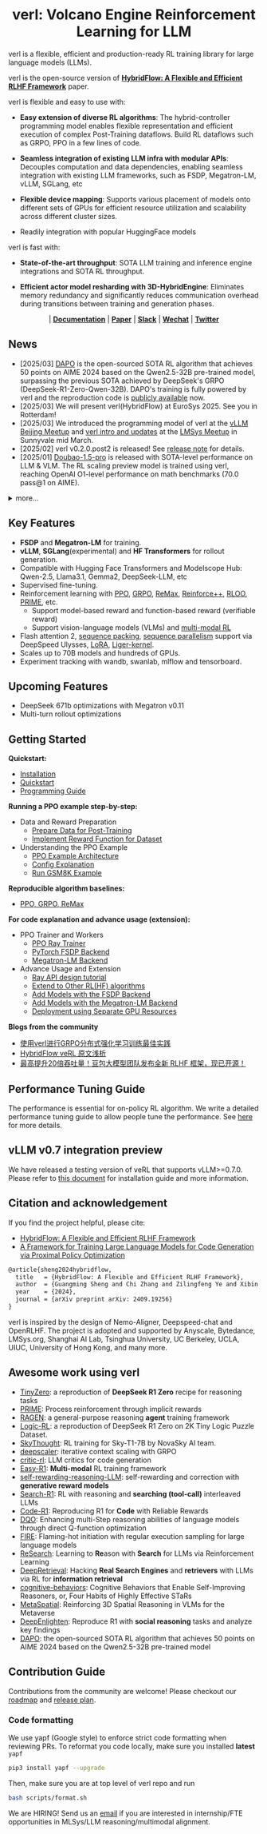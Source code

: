 <h1 style="text-align: center;">verl: Volcano Engine Reinforcement Learning for LLM</h1>

verl is a flexible, efficient and production-ready RL training library for large language models (LLMs).

verl is the open-source version of **[HybridFlow: A Flexible and Efficient RLHF Framework](https://arxiv.org/abs/2409.19256v2)** paper.

verl is flexible and easy to use with:

- **Easy extension of diverse RL algorithms**: The hybrid-controller programming model enables flexible representation and efficient execution of complex Post-Training dataflows. Build RL dataflows such as GRPO, PPO in a few lines of code.

- **Seamless integration of existing LLM infra with modular APIs**: Decouples computation and data dependencies, enabling seamless integration with existing LLM frameworks, such as FSDP, Megatron-LM, vLLM, SGLang, etc

- **Flexible device mapping**: Supports various placement of models onto different sets of GPUs for efficient resource utilization and scalability across different cluster sizes.

- Readily integration with popular HuggingFace models


verl is fast with:

- **State-of-the-art throughput**: SOTA LLM training and inference engine integrations and SOTA RL throughput.

- **Efficient actor model resharding with 3D-HybridEngine**: Eliminates memory redundancy and significantly reduces communication overhead during transitions between training and generation phases.

<p align="center">
| <a href="https://verl.readthedocs.io/en/latest/index.html"><b>Documentation</b></a> | <a href="https://arxiv.org/abs/2409.19256v2"><b>Paper</b></a> | <a href="https://join.slack.com/t/verlgroup/shared_invite/zt-2w5p9o4c3-yy0x2Q56s_VlGLsJ93A6vA"><b>Slack</b></a> | <a href="https://raw.githubusercontent.com/eric-haibin-lin/verl-community/refs/heads/main/WeChat.JPG"><b>Wechat</b></a> | <a href="https://x.com/verl_project"><b>Twitter</b></a>

<!-- <a href=""><b>Slides</b></a> | -->
</p>

## News
- [2025/03] [DAPO](https://dapo-sia.github.io/) is the open-sourced SOTA RL algorithm that achieves 50 points on AIME 2024 based on the Qwen2.5-32B pre-trained model, surpassing the previous SOTA achieved by DeepSeek's GRPO (DeepSeek-R1-Zero-Qwen-32B). DAPO's training is fully powered by verl and the reproduction code is [publicly available](https://github.com/volcengine/verl/tree/gm-tyx/puffin/main/recipe/dapo) now.
- [2025/03] We will present verl(HybridFlow) at EuroSys 2025. See you in Rotterdam!
- [2025/03] We introduced the programming model of verl at the [vLLM Beijing Meetup](https://mp.weixin.qq.com/s/n77GibL2corAtQHtVEAzfg) and [verl intro and updates](https://github.com/eric-haibin-lin/verl-community/blob/main/slides/verl-lmsys-meetup.pdf) at the [LMSys Meetup](https://lu.ma/ntjrr7ig) in Sunnyvale mid March.
- [2025/02] verl v0.2.0.post2 is released! See [release note](https://github.com/volcengine/verl/releases/) for details.
- [2025/01] [Doubao-1.5-pro](https://team.doubao.com/zh/special/doubao_1_5_pro) is released with SOTA-level performance on LLM & VLM. The RL scaling preview model is trained using verl, reaching OpenAI O1-level performance on math benchmarks (70.0 pass@1 on AIME).
<details><summary>more... </summary>
- [2025/02] We presented verl in the [Bytedance/NVIDIA/Anyscale Ray Meetup](https://lu.ma/ji7atxux). See you in San Jose!
- [2024/12] The team presented <a href="https://neurips.cc/Expo/Conferences/2024/workshop/100677">Post-training LLMs: From Algorithms to Infrastructure</a> at NeurIPS 2024. [Slides](https://github.com/eric-haibin-lin/verl-data/tree/neurips) and [video](https://neurips.cc/Expo/Conferences/2024/workshop/100677) available.
- [2024/12] verl is presented at Ray Forward 2024. Slides available [here](https://github.com/eric-haibin-lin/verl-community/blob/main/slides/Ray_Forward_2024_%E5%B7%AB%E9%94%A1%E6%96%8C.pdf).
- [2024/10] verl is presented at Ray Summit. [Youtube video](https://www.youtube.com/watch?v=MrhMcXkXvJU&list=PLzTswPQNepXntmT8jr9WaNfqQ60QwW7-U&index=37) available.
- [2024/08] HybridFlow (verl) is accepted to EuroSys 2025.
</details>

## Key Features

- **FSDP** and **Megatron-LM** for training.
- **vLLM**, **SGLang**(experimental) and **HF Transformers** for rollout generation.
- Compatible with Hugging Face Transformers and Modelscope Hub: Qwen-2.5, Llama3.1, Gemma2, DeepSeek-LLM, etc
- Supervised fine-tuning.
- Reinforcement learning with [PPO](examples/ppo_trainer/), [GRPO](examples/grpo_trainer/), [ReMax](examples/remax_trainer/), [Reinforce++](https://verl.readthedocs.io/en/latest/examples/config.html#algorithm), [RLOO](examples/rloo_trainer/), [PRIME](recipe/prime/), etc.
  - Support model-based reward and function-based reward (verifiable reward)
  - Support vision-language models (VLMs) and [multi-modal RL](examples/grpo_trainer/run_qwen2_5_vl-7b.sh)
- Flash attention 2, [sequence packing](examples/ppo_trainer/run_qwen2-7b_seq_balance.sh), [sequence parallelism](examples/ppo_trainer/run_deepseek7b_llm_sp2.sh) support via DeepSpeed Ulysses, [LoRA](examples/sft/gsm8k/run_qwen_05_peft.sh), [Liger-kernel](examples/sft/gsm8k/run_qwen_05_sp2_liger.sh).
- Scales up to 70B models and hundreds of GPUs.
- Experiment tracking with wandb, swanlab, mlflow and tensorboard.

## Upcoming Features
- DeepSeek 671b optimizations with Megatron v0.11
- Multi-turn rollout optimizations

## Getting Started

**Quickstart:**
- [Installation](https://verl.readthedocs.io/en/latest/start/install.html)
- [Quickstart](https://verl.readthedocs.io/en/latest/start/quickstart.html)
- [Programming Guide](https://verl.readthedocs.io/en/latest/hybrid_flow.html)

**Running a PPO example step-by-step:**
- Data and Reward Preparation
  - [Prepare Data for Post-Training](https://verl.readthedocs.io/en/latest/preparation/prepare_data.html)
  - [Implement Reward Function for Dataset](https://verl.readthedocs.io/en/latest/preparation/reward_function.html)
- Understanding the PPO Example
  - [PPO Example Architecture](https://verl.readthedocs.io/en/latest/examples/ppo_code_architecture.html)
  - [Config Explanation](https://verl.readthedocs.io/en/latest/examples/config.html)
  - [Run GSM8K Example](https://verl.readthedocs.io/en/latest/examples/gsm8k_example.html)

**Reproducible algorithm baselines:**
- [PPO, GRPO, ReMax](https://verl.readthedocs.io/en/latest/experiment/ppo.html)

**For code explanation and advance usage (extension):**
- PPO Trainer and Workers
  - [PPO Ray Trainer](https://verl.readthedocs.io/en/latest/workers/ray_trainer.html)
  - [PyTorch FSDP Backend](https://verl.readthedocs.io/en/latest/workers/fsdp_workers.html)
  - [Megatron-LM Backend](https://verl.readthedocs.io/en/latest/index.html)
- Advance Usage and Extension
  - [Ray API design tutorial](https://verl.readthedocs.io/en/latest/advance/placement.html)
  - [Extend to Other RL(HF) algorithms](https://verl.readthedocs.io/en/latest/advance/dpo_extension.html)
  - [Add Models with the FSDP Backend](https://verl.readthedocs.io/en/latest/advance/fsdp_extension.html)
  - [Add Models with the Megatron-LM Backend](https://verl.readthedocs.io/en/latest/advance/megatron_extension.html)
  - [Deployment using Separate GPU Resources](https://github.com/volcengine/verl/tree/main/examples/split_placement)

**Blogs from the community**
- [使用verl进行GRPO分布式强化学习训练最佳实践](https://www.volcengine.com/docs/6459/1463942)
- [HybridFlow veRL 原文浅析](https://github.com/zhaochenyang20/Awesome-ML-SYS-Tutorial/blob/main/rlhf/verl/readme.md)
- [最高提升20倍吞吐量！豆包大模型团队发布全新 RLHF 框架，现已开源！](https://team.doubao.com/en/blog/%E6%9C%80%E9%AB%98%E6%8F%90%E5%8D%8720%E5%80%8D%E5%90%9E%E5%90%90%E9%87%8F-%E8%B1%86%E5%8C%85%E5%A4%A7%E6%A8%A1%E5%9E%8B%E5%9B%A2%E9%98%9F%E5%8F%91%E5%B8%83%E5%85%A8%E6%96%B0-rlhf-%E6%A1%86%E6%9E%B6-%E7%8E%B0%E5%B7%B2%E5%BC%80%E6%BA%90)


## Performance Tuning Guide
The performance is essential for on-policy RL algorithm. We write a detailed performance tuning guide to allow people tune the performance. See [here](https://verl.readthedocs.io/en/latest/perf/perf_tuning.html) for more details.

## vLLM v0.7 integration preview
We have released a testing version of veRL that supports vLLM>=0.7.0. Please refer to [this document](https://github.com/volcengine/verl/blob/main/docs/README_vllm0.7.md) for installation guide and more information.

## Citation and acknowledgement

If you find the project helpful, please cite:
- [HybridFlow: A Flexible and Efficient RLHF Framework](https://arxiv.org/abs/2409.19256v2)
- [A Framework for Training Large Language Models for Code Generation via Proximal Policy Optimization](https://i.cs.hku.hk/~cwu/papers/gmsheng-NL2Code24.pdf)

```tex
@article{sheng2024hybridflow,
  title   = {HybridFlow: A Flexible and Efficient RLHF Framework},
  author  = {Guangming Sheng and Chi Zhang and Zilingfeng Ye and Xibin Wu and Wang Zhang and Ru Zhang and Yanghua Peng and Haibin Lin and Chuan Wu},
  year    = {2024},
  journal = {arXiv preprint arXiv: 2409.19256}
}
```

verl is inspired by the design of Nemo-Aligner, Deepspeed-chat and OpenRLHF. The project is adopted and supported by Anyscale, Bytedance, LMSys.org, Shanghai AI Lab, Tsinghua University, UC Berkeley, UCLA, UIUC, University of Hong Kong, and many more.

## Awesome work using verl
- [TinyZero](https://github.com/Jiayi-Pan/TinyZero): a reproduction of **DeepSeek R1 Zero** recipe for reasoning tasks
- [PRIME](https://github.com/PRIME-RL/PRIME): Process reinforcement through implicit rewards
- [RAGEN](https://github.com/ZihanWang314/ragen): a general-purpose reasoning **agent** training framework
- [Logic-RL](https://github.com/Unakar/Logic-RL): a reproduction of DeepSeek R1 Zero on 2K Tiny Logic Puzzle Dataset.
- [SkyThought](https://github.com/NovaSky-AI/SkyThought): RL training for Sky-T1-7B by NovaSky AI team.
- [deepscaler](https://github.com/agentica-project/deepscaler): iterative context scaling with GRPO
- [critic-rl](https://github.com/HKUNLP/critic-rl): LLM critics for code generation
- [Easy-R1](https://github.com/hiyouga/EasyR1): **Multi-modal** RL training framework
- [self-rewarding-reasoning-LLM](https://arxiv.org/pdf/2502.19613): self-rewarding and correction with **generative reward models**
- [Search-R1](https://github.com/PeterGriffinJin/Search-R1): RL with reasoning and **searching (tool-call)** interleaved LLMs
- [Code-R1](https://github.com/ganler/code-r1): Reproducing R1 for **Code** with Reliable Rewards
- [DQO](https://arxiv.org/abs/2410.09302): Enhancing multi-Step reasoning abilities of language models through direct Q-function optimization
- [FIRE](https://arxiv.org/abs/2410.21236): Flaming-hot initiation with regular execution sampling for large language models
- [ReSearch](https://github.com/Agent-RL/ReSearch): Learning to **Re**ason with **Search** for LLMs via Reinforcement Learning
- [DeepRetrieval](https://github.com/pat-jj/DeepRetrieval): Hacking **Real Search Engines** and **retrievers** with LLMs via RL for **information retrieval**
- [cognitive-behaviors](https://github.com/kanishkg/cognitive-behaviors): Cognitive Behaviors that Enable Self-Improving Reasoners, or, Four Habits of Highly Effective STaRs
- [MetaSpatial](https://github.com/PzySeere/MetaSpatial): Reinforcing 3D Spatial Reasoning in VLMs for the Metaverse
- [DeepEnlighten](https://github.com/DolbyUUU/DeepEnlighten): Reproduce R1 with **social reasoning** tasks and analyze key findings
- [DAPO](https://dapo-sia.github.io/): the open-sourced SOTA RL algorithm that achieves 50 points on AIME 2024 based on the Qwen2.5-32B pre-trained model

## Contribution Guide
Contributions from the community are welcome! Please checkout our [roadmap](https://github.com/volcengine/verl/issues/22) and [release plan](https://github.com/volcengine/verl/issues/354).

### Code formatting
We use yapf (Google style) to enforce strict code formatting when reviewing PRs. To reformat you code locally, make sure you installed **latest** `yapf`
```bash
pip3 install yapf --upgrade
```
Then, make sure you are at top level of verl repo and run
```bash
bash scripts/format.sh
```
We are HIRING! Send us an [email](mailto:haibin.lin@bytedance.com) if you are interested in internship/FTE opportunities in MLSys/LLM reasoning/multimodal alignment.
